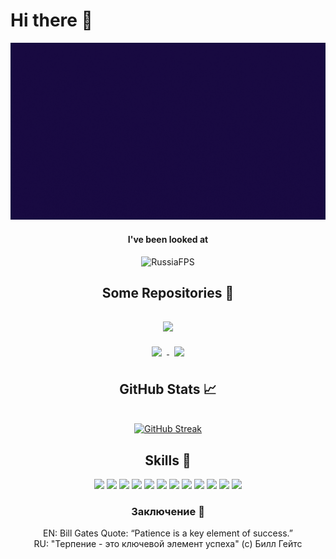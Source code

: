 # Hi there 👋
[![GitHub Banner](./intro.gif)](https://github.com/RussiaFPS)

<div align="center"/>
<h4>I've been looked at</h4>
<p><img src="https://komarev.com/ghpvc/?username=RussiaFPS&label=Profile%20views&color=9834eb&style=flat" alt="RussiaFPS" /> </p>


## Some Repositories 📌
<a href="https://github.com/RussiaFPS/e-manager">
  <img align="center" style="margin:1rem 0.5rem" src="https://github-readme-stats.vercel.app/api/pin/?username=RussiaFPS&repo=e-manager&theme=tokyonight" />
</a>

<br>

<a href="https://github.com/RussiaFPS/Fallout-Terminal-Game">
  <img align="center" style="margin:0.5rem" src="https://github-readme-stats.vercel.app/api/pin/?username=RussiaFPS&repo=Fallout-Terminal-Game&theme=tokyonight" />
</a>

<a href="https://github.com/RussiaFPS/tourist">
  <img align="center" style="margin:0.5rem" src="https://github-readme-stats.vercel.app/api/pin/?username=RussiaFPS&repo=tourist&theme=tokyonight" />
</a>


## GitHub Stats 📈 
\
[![GitHub Streak](https://streak-stats.demolab.com?user=RussiaFPS&theme=tokyonight)](https://git.io/streak-stats)


## Skills 💼
![](https://img.shields.io/badge/Code-Golang-informational?style=flat&logo=c-sharp&logoColor=white&color=4AB197)
![](https://img.shields.io/badge/Code-CSharp-informational?style=flat&logo=c-sharp&logoColor=white&color=4AB197)
![](https://img.shields.io/badge/Code-Java-informational?style=flat&logo=Java&logoColor=white&color=4AB197)
![](https://img.shields.io/badge/Code-.NET-informational?style=flat&logo=.net&logoColor=white&color=4AB197)
![](https://img.shields.io/badge/Code-MySQL-informational?style=flat&logo=MySQL&logoColor=white&color=4AB197)
![](https://img.shields.io/badge/Style-CSS-informational?style=flat&logo=css3&logoColor=white&color=4AB197)
![](https://img.shields.io/badge/Tools-Docker-informational?style=flat&logo=docker&logoColor=white&color=4AB197)
![](https://img.shields.io/badge/Tools-Photoshop-informational?style=flat&logo=Adobe-Photoshop&logoColor=white&color=4AB197)
![](https://img.shields.io/badge/Tools-Illustrator-informational?style=flat&logo=Adobe-Illustrator&logoColor=white&color=4AB197)
![](https://img.shields.io/badge/Tools-GitHub-informational?style=flat&logo=GitHub&logoColor=white&color=4AB197)
![](https://img.shields.io/badge/Tools-Premiere-informational?style=flat&logo=Adobe-Photoshop&logoColor=white&color=4AB197)
![](https://img.shields.io/badge/Test-Unit%20testing-informational?style=flat&logo=Jasmine&logoColor=white&color=4AB197)

### Заключение 📣
EN: Bill Gates Quote: “Patience is a key element of success.” <br />
RU: "Терпение - это ключевой элемент успеха" (с) Билл Гейтс
